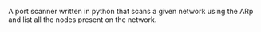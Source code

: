 A port scanner written in python that scans a given network using the ARp and list all the nodes present on the network.
